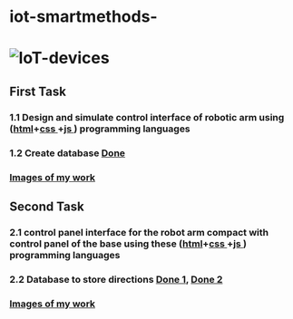 # iot-smartmethods- 
# ![IoT-devices](https://user-images.githubusercontent.com/74243095/130327934-0b42a95a-781d-46ce-b98c-0f2ed0d7a921.jpg)


## First Task 
### 1.1  Design and simulate control interface of robotic arm using ([html](https://github.com/khulud1998/iot-smartmethods/blob/main/index.html)+[css ](https://github.com/khulud1998/iot-smartmethods/blob/main/master.css)+[js ](https://github.com/khulud1998/iot-smartmethods/blob/main/main.js)) programming languages 
### 1.2 Create database [Done ](https://github.com/khulud1998/iot-smartmethods/blob/main/Control.php)
### [Images of my work](https://github.com/khulud1998/iot-smartmethods/blob/main/Figures1.md)


## Second Task 
### 2.1  control panel interface for the robot arm compact with control panel of the base using these ([html](https://github.com/khulud1998/iot-smartmethods/blob/main/index2.html)+[css ](https://github.com/khulud1998/iot-smartmethods/blob/main/master2.css)+[js ](https://github.com/khulud1998/iot-smartmethods/blob/main/main2.js)) programming languages 
### 2.2 Database to store directions [Done 1](https://github.com/khulud1998/iot-smartmethods/blob/main/Control.php), [Done 2](https://github.com/khulud1998/iot-smartmethods/blob/main/control2.php)
### [Images of my work](https://github.com/khulud1998/iot-smartmethods/blob/main/Figures2.md)
